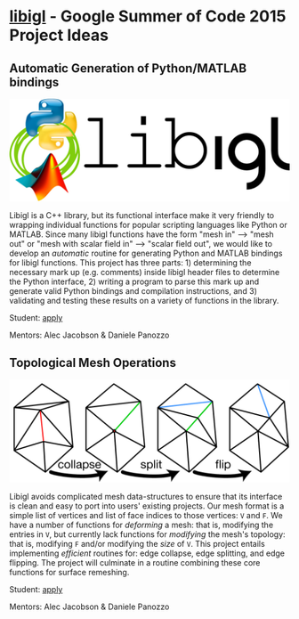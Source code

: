 # [libigl](./index.html) - Google Summer of Code 2015 Project Ideas

## Automatic Generation of Python/MATLAB bindings

![](./libigl-logo-python-matlab.jpg)

Libigl is a C++ library, but its functional interface make it very friendly to
wrapping individual functions for popular scripting languages like Python or
MATLAB. Since many libigl functions have the form "mesh in" --> "mesh out" or
"mesh with scalar field in" --> "scalar field out", we would like to develop an
_automatic_ routine for generating Python and MATLAB bindings for libigl
functions. This project has three parts: 1) determining the necessary mark up
(e.g. comments) inside libigl header files to determine the Python interface,
2) writing a program to parse this mark up and generate valid Python bindings
and compilation instructions, and 3) validating and testing these results on a
variety of functions in the library.

Student: [apply](https://www.google-melange.com/gsoc/homepage/google/gsoc2015)

Mentors: Alec Jacobson & Daniele Panozzo

## Topological Mesh Operations

![](./collapse-split-flip.jpg)

Libigl avoids complicated mesh data-structures to ensure that its interface is
clean and easy to port into users' existing projects. Our mesh format is a
simple list of vertices and list of face indices to those vertices: `V` and
`F`.  We have a number of functions for _deforming_ a mesh: that is, modifying
the entries in `V`, but currently lack functions for _modifying_ the mesh's
topology: that is, modifying `F` and/or modifying the _size_ of `V`. This
project entails implementing _efficient_ routines for: edge collapse, edge
splitting, and edge flipping. The project will culminate in a routine combining
these core functions for surface remeshing.

Student: [apply](https://www.google-melange.com/gsoc/homepage/google/gsoc2015)

Mentors: Alec Jacobson & Daniele Panozzo
